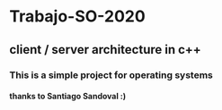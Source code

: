 # Trabajo-SO-2020 
## client / server architecture in c++
### This is a simple project for operating systems 
#### thanks to Santiago Sandoval :)
